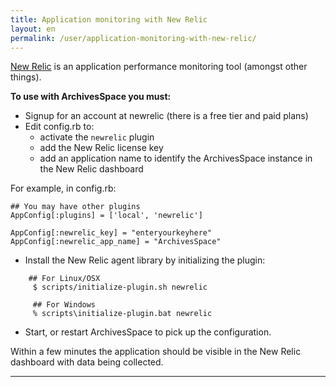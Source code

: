```yaml
---
title: Application monitoring with New Relic
layout: en
permalink: /user/application-monitoring-with-new-relic/
---
```

[New Relic](http://newrelic.com/) is an application performance monitoring tool (amongst other things).

**To use with ArchivesSpace you must:**

- Signup for an account at newrelic (there is a free tier and paid plans)
- Edit config.rb to:
  - activate the `newrelic` plugin
  - add the New Relic license key
  - add an application name to identify the ArchivesSpace instance in the New Relic dashboard

For example, in config.rb:

```
## You may have other plugins
AppConfig[:plugins] = ['local', 'newrelic']

AppConfig[:newrelic_key] = "enteryourkeyhere"
AppConfig[:newrelic_app_name] = "ArchivesSpace"
```

- Install the New Relic agent library by initializing the plugin:
```
    ## For Linux/OSX
     $ scripts/initialize-plugin.sh newrelic

     ## For Windows
     % scripts\initialize-plugin.bat newrelic
```
- Start, or restart ArchivesSpace to pick up the configuration.

Within a few minutes the application should be visible in the New Relic dashboard with data being collected.

---
